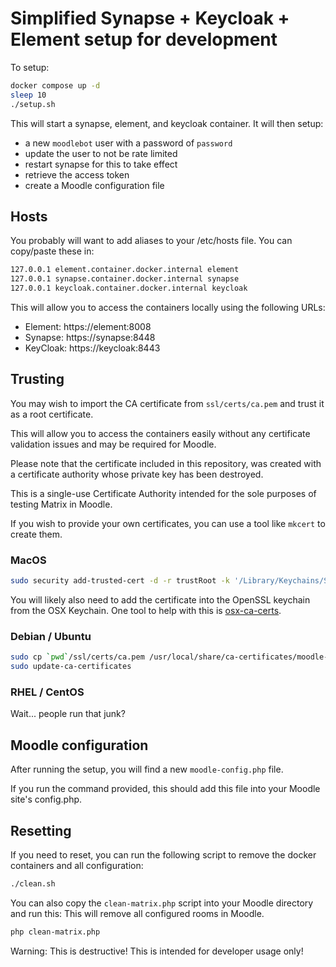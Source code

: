 # Simplified Synapse + Keycloak + Element setup for development

To setup:

```sh
docker compose up -d
sleep 10
./setup.sh
```

This will start a synapse, element, and keycloak container. It will then setup:

- a new `moodlebot` user with a password of `password`
- update the user to not be rate limited
- restart synapse for this to take effect
- retrieve the access token
- create a Moodle configuration file

## Hosts

You probably will want to add aliases to your /etc/hosts file. You can copy/paste these in:

```sh
127.0.0.1 element.container.docker.internal element
127.0.0.1 synapse.container.docker.internal synapse
127.0.0.1 keycloak.container.docker.internal keycloak
```

This will allow you to access the containers locally using the following URLs:

- Element: https://element:8008
- Synapse: https://synapse:8448
- KeyCloak: https://keycloak:8443

## Trusting

You may wish to import the CA certificate from `ssl/certs/ca.pem` and trust it as a root certificate.

This will allow you to access the containers easily without any certificate validation issues and may be required for Moodle.

Please note that the certificate included in this repository, was created with a certificate authority whose private key has been destroyed.

This is a single-use Certificate Authority intended for the sole purposes of testing Matrix in Moodle.

If you wish to provide your own certificates, you can use a tool like `mkcert` to create them.

### MacOS

```sh
sudo security add-trusted-cert -d -r trustRoot -k '/Library/Keychains/System.keychain' `pwd`/ssl/certs/ca.pem
```

You will likely also need to add the certificate into the OpenSSL keychain from the OSX Keychain. One tool to help with this is [osx-ca-certs](https://github.com/raggi/openssl-osx-ca).

### Debian / Ubuntu

```sh
sudo cp `pwd`/ssl/certs/ca.pem /usr/local/share/ca-certificates/moodle-synapse-containers-ca.crt
sudo update-ca-certificates
```

### RHEL / CentOS

Wait... people run that junk?

## Moodle configuration

After running the setup, you will find a new `moodle-config.php` file.

If you run the command provided, this should add this file into your Moodle site's config.php.

## Resetting

If you need to reset, you can run the following script to remove the docker containers and all configuration:

```sh
./clean.sh
```

You can also copy the `clean-matrix.php` script into your Moodle directory and run this:
This will remove all configured rooms in Moodle.

```sh
php clean-matrix.php
```

Warning: This is destructive! This is intended for developer usage only!
